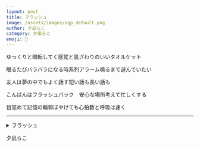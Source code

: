 ```yaml
---
layout: post
title: フラッシュ
image: /assets/images/ogp_default.png
author: 夕凪らこ
category: 夕凪らこ
emoji: 🧊
---
```


<div class="tanka-area"><div class="tanka">
<p>ゆっくりと暗転してく感覚と肌ざわりのいいタオルケット</p>
<p>眠るたびバラバラになる時系列アラーム鳴るまで遊んでいたい</p>
<p>友人は夢の中でもよく話す短い話も長い話も</p>
<p>こんばんはフラッシュバック　安心な場所考えて忙しくする</p>
<p>目覚めて記憶の輪郭ぼやけても心拍数と呼吸は速く</p></div></div>

---

<details><summary>フラッシュ</summary>
ゆっくりと暗転してく感覚と肌ざわりのいいタオルケット<br />
眠るたびバラバラになる時系列アラーム鳴るまで遊んでいたい<br />
友人は夢の中でもよく話す短い話も長い話も<br />
こんばんはフラッシュバック　安心な場所考えて忙しくする<br />
目覚めて記憶の輪郭ぼやけても心拍数と呼吸は速く<br />
<br />
</details>

夕凪らこ
